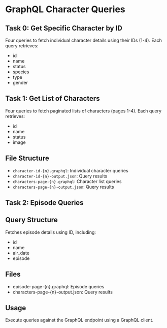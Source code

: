 # GraphQL Character Queries

## Task 0: Get Specific Character by ID

Four queries to fetch individual character details using their IDs (1-4).
Each query retrieves:

- id
- name
- status
- species
- type
- gender

## Task 1: Get List of Characters

Four queries to fetch paginated lists of characters (pages 1-4).
Each query retrieves:

- id
- name
- status
- image

## File Structure

- `character-id-{n}.graphql`: Individual character queries
- `character-id-{n}-output.json`: Query results
- `characters-page-{n}.graphql`: Character list queries
- `characters-page-{n}-output.json`: Query results

## Task 2: Episode Queries

## Query Structure

Fetches episode details using ID, including:

- id
- name
- air_date
- episode

## Files

- episode-page-{n}.graphql: Episode queries
- characters-page-{n}-output.json: Query results

## Usage

Execute queries against the GraphQL endpoint using a GraphQL client.
